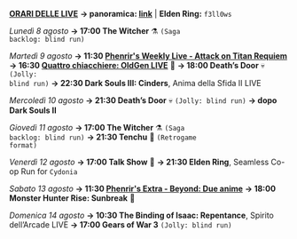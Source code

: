 <b><u>ORARI DELLE LIVE</u></b>
<b>→ panoramica: <a href="https://trello.com/b/iKwdSGf3/sabaku">link</a></b> | <b>Elden Ring:</b> <code>f3ll0ws</code>

<i>Lunedì 8 agosto</i>
<b>→ 17:00 The Witcher</b> ⚗️ <code>(Saga backlog: blind run)</code>

<i>Martedì 9 agosto</i>
<b>→ 11:30 <a href="https://www.twitch.tv/phenrir_mailoki">Phenrir's Weekly Live - Attack on Titan Requiem</a></b>
<b>→ 16:30 <a href="https://www.twitch.tv/oldgenproject">Quattro chiacchiere: OldGen LIVE</a></b> 💬
<b>→ 18:00 Death’s Door</b> 💀 <code>(Jolly: blind run)</code>
<b>→ 22:30 Dark Souls III: Cinders</b>, Anima della Sfida II LIVE

<i>Mercoledì 10 agosto</i>
<b>→ 21:30 Death’s Door</b> 💀 <code>(Jolly: blind run)</code>
<b>→ dopo Dark Souls II</b>

<i>Giovedì 11 agosto</i>
<b>→ 17:00 The Witcher</b> ⚗️ <code>(Saga backlog: blind run)</code>
<b>→ 21:30 Tenchu</b> 🥷 <code>(Retrogame format)</code>

<i>Venerdì 12 agosto</i>
<b>→ 17:00 Talk Show</b> 🎤
<b>→ 21:30 Elden Ring</b>, Seamless Co-op Run for <code>Cydonia</code>

<i>Sabato 13 agosto</i>
<b>→ 11:30 <a href="https://www.twitch.tv/phenrir_mailoki">Phenrir's Extra - Beyond: Due anime</a></b>
<b>→ 18:00 Monster Hunter Rise: Sunbreak</b> 👹

<i>Domenica 14 agosto</i>
<b>→ 10:30 The Binding of Isaac: Repentance</b>, Spirito dell’Arcade LIVE
<b>→ 17:00 Gears of War 3</b> <code>(Jolly: blind run)</code>
